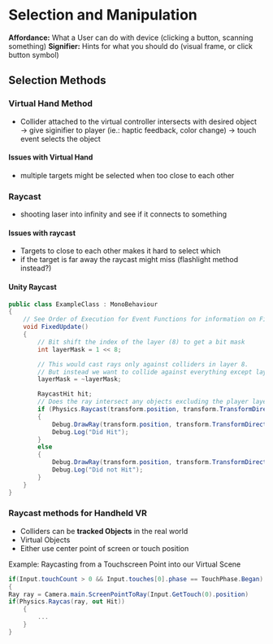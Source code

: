 # Selection and Manipulation

**Affordance:** What a User can do with device (clicking a button, scanning something)
**Signifier:** Hints for what you should do (visual frame, or click button symbol)
## Selection Methods
### Virtual Hand Method
-  Collider attached to the virtual controller intersects with desired object
	→ give siginifier to player (ie.: haptic feedback, color change)
	→ touch event selects the object
#### Issues with Virtual Hand
- multiple targets might be selected when too close to each other
### Raycast
- shooting laser into infinity and see if it connects to something
#### Issues with raycast
- Targets to close to each other makes it hard to select which
- if the target is far away the raycast might miss (flashlight method instead?)
#### Unity Raycast

```c#
public class ExampleClass : MonoBehaviour
{
    // See Order of Execution for Event Functions for information on FixedUpdate() and Update() related to physics queries
    void FixedUpdate()
    {
        // Bit shift the index of the layer (8) to get a bit mask
        int layerMask = 1 << 8;

        // This would cast rays only against colliders in layer 8.
        // But instead we want to collide against everything except layer 8. The ~ operator does this, it inverts a bitmask.
        layerMask = ~layerMask;

        RaycastHit hit;
        // Does the ray intersect any objects excluding the player layer
        if (Physics.Raycast(transform.position, transform.TransformDirection(Vector3.forward), out hit, Mathf.Infinity, layerMask))
        {
            Debug.DrawRay(transform.position, transform.TransformDirection(Vector3.forward) * hit.distance, Color.yellow);
            Debug.Log("Did Hit");
        }
        else
        {
            Debug.DrawRay(transform.position, transform.TransformDirection(Vector3.forward) * 1000, Color.white);
            Debug.Log("Did not Hit");
        }
    }
}
```

### Raycast methods for Handheld VR
- Colliders can be **tracked Objects** in the real world
- Virtual Objects
- Either use center point of screen or touch position

Example: Raycasting from a Touchscreen Point into our Virtual Scene

```C#
if(Input.touchCount > 0 && Input.touches[0].phase == TouchPhase.Began)
{
Ray ray = Camera.main.ScreenPointToRay(Input.GetTouch(0).position)
if(Physics.Raycas(ray, out Hit))
	{
		...
	}
}
```